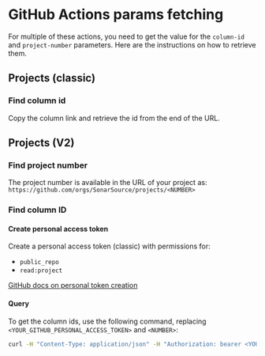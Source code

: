 # GitHub Actions params fetching

For multiple of these actions, you need to get the value for the `column-id` and `project-number` parameters. Here are the instructions on how to retrieve them.

## Projects (classic)

### Find column id

Copy the column link and retrieve the id from the end of the URL.

## Projects (V2)

### Find project number

The project number is available in the URL of your project as: `https://github.com/orgs/SonarSource/projects/<NUMBER>`

### Find column ID

#### Create personal access token

Create a personal access token (classic) with permissions for:
- `public_repo`
- `read:project`

[GitHub docs on personal token creation](https://docs.github.com/en/enterprise-server@3.9/authentication/keeping-your-account-and-data-secure/managing-your-personal-access-tokens)

#### Query

To get the column ids, use the following command, replacing `<YOUR_GITHUB_PERSONAL_ACCESS_TOKEN>` and `<NUMBER>`:

```bash
curl -H "Content-Type: application/json" -H "Authorization: bearer <YOUR_GITHUB_PERSONAL_ACCESS_TOKEN>" -X POST -d "{ \"query\": \"query { organization(login: \u0022SonarSource\u0022) { projectV2(number: <NUMBER>) { field(name: \u0022Status\u0022) { ... on ProjectV2SingleSelectField { columns: options { id name }}}}}}\" }" https://api.github.com/graphql
```

